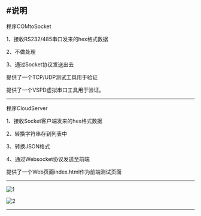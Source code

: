 #说明
---------------------------------------------------------------------------------------------------------
程序COMtoSocket

1、接收RS232/485串口发来的hex格式数据

2、不做处理

3、通过Socket协议发送出去

提供了一个TCP/UDP测试工具用于验证

提供了一个VSPD虚拟串口工具用于验证。

---------------------------------------------------------------------------------------------------------
程序CloudServer

1、接收Socket客户端发来的hex格式数据

2、转换字符串存到列表中

3、转换JSON格式

4、通过Websocket协议发送至前端

提供了一个Web页面index.html作为前端测试页面

---------------------------------------------------------------------------------------------------------

![1](https://user-images.githubusercontent.com/49359900/124698601-c78dc480-df1b-11eb-9f78-9b6d35333285.jpg)

![2](https://user-images.githubusercontent.com/49359900/125199922-0664a700-e29b-11eb-8f93-35c3907cc333.png)

---------------------------------------------------------------------------------------------------------

